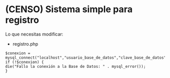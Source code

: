 # (CENSO) Sistema simple para registro

Lo que necesitas modificar:


- registro.php

```registro.php
$conexion = mysql_connect("localhost","usuario_base_de_datos","clave_base_de_datos");
if (!$conexion) {
die("Fallo la conexión a la Base de Datos: " . mysql_error());
}

```
